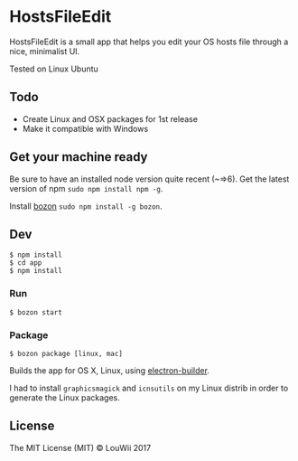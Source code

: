 # HostsFileEdit

HostsFileEdit is a small app that helps you edit your OS hosts file through a nice, minimalist UI.

Tested on Linux Ubuntu

## Todo

* Create Linux and OSX packages for 1st release
* Make it compatible with Windows

## Get your machine ready

Be sure to have an installed node version quite recent (~=>6). Get the latest version of npm `sudo npm install npm -g`.

Install [bozon](https://github.com/railsware/bozon) `sudo npm install -g bozon`.

## Dev

```
$ npm install
$ cd app
$ npm install
```


### Run

```
$ bozon start
```

### Package

```
$ bozon package [linux, mac]
```

Builds the app for OS X, Linux, using [electron-builder](https://github.com/electron-userland/electron-builder).

I had to install `graphicsmagick` and `icnsutils` on my Linux distrib in order to generate the Linux packages.

## License

The MIT License (MIT) © LouWii 2017
